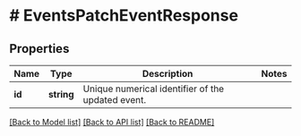 # # EventsPatchEventResponse

## Properties

Name | Type | Description | Notes
------------ | ------------- | ------------- | -------------
**id** | **string** | Unique numerical identifier of the updated event. | 

[[Back to Model list]](../../README.md#documentation-for-models) [[Back to API list]](../../README.md#documentation-for-api-endpoints) [[Back to README]](../../README.md)


